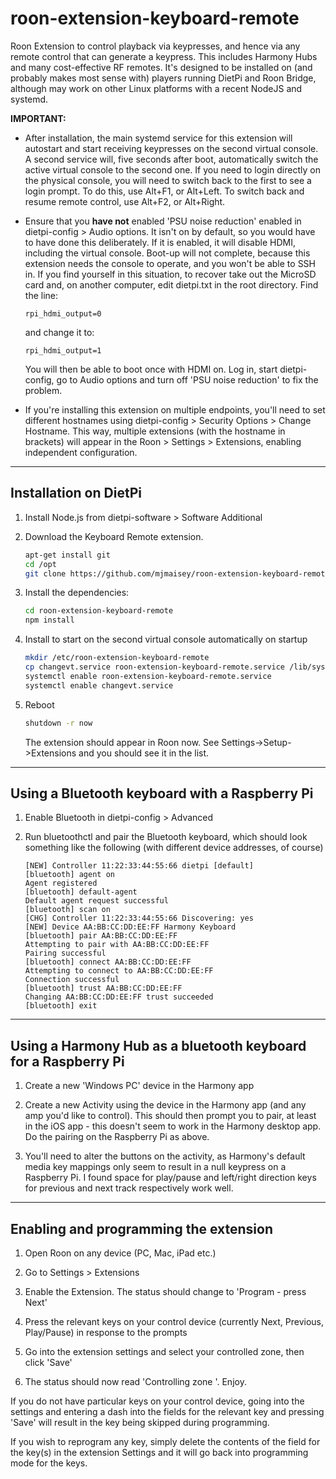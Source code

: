 # roon-extension-keyboard-remote

Roon Extension to control playback via keypresses, and hence via any remote control that can
generate a keypress. This includes Harmony Hubs and many cost-effective RF remotes. It's 
designed to be installed on (and probably makes most sense with) players running DietPi and 
Roon Bridge, although may work on other Linux platforms with a recent NodeJS and systemd.

**IMPORTANT:**

* After installation, the main systemd service for this extension will autostart and start receiving keypresses on the 
  second virtual console. A second service will, five seconds after boot, automatically switch the active virtual console to 
  the second one. If you need to login directly on the physical console, you will need to switch back to the first to see
  a login prompt. To do this, use Alt+F1, or Alt+Left. To switch back and resume remote control, use Alt+F2, or Alt+Right.

* Ensure that you **have not** enabled 'PSU noise reduction' enabled in dietpi-config > Audio options. It isn't on by default,
  so you would have to have done this deliberately. If it is enabled, it will disable HDMI, including the virtual console. 
  Boot-up will not complete, because this extension needs the console to operate, and you won't be able to SSH in. If you 
  find yourself in this situation, to recover take out the MicroSD card and, on another computer, edit dietpi.txt in the
  root directory. Find the line:
  
  ```
  rpi_hdmi_output=0
  ```
  
  and change it to:
  
  ```
  rpi_hdmi_output=1
  ```
  
  You will then be able to boot once with HDMI on. Log in, start dietpi-config, go to Audio options and turn off 
  'PSU noise reduction' to fix the problem.

* If you're installing this extension on multiple endpoints, you'll need to set different hostnames using
  dietpi-config > Security Options > Change Hostname. This way, multiple extensions (with the hostname in brackets)
  will appear in the Roon > Settings > Extensions, enabling independent configuration.

------------

## Installation on DietPi

1. Install Node.js from dietpi-software > Software Additional 

1. Download the Keyboard Remote extension.

   ```bash
   apt-get install git
   cd /opt
   git clone https://github.com/mjmaisey/roon-extension-keyboard-remote.git
   ```

1. Install the dependencies:
    ```bash
    cd roon-extension-keyboard-remote
    npm install
    ```

1. Install to start on the second virtual console automatically on startup
    ```bash
    mkdir /etc/roon-extension-keyboard-remote
    cp changevt.service roon-extension-keyboard-remote.service /lib/systemd/system
    systemctl enable roon-extension-keyboard-remote.service
    systemctl enable changevt.service
    ```

1. Reboot
    ```bash
    shutdown -r now
    ```

    The extension should appear in Roon now. See Settings->Setup->Extensions and you should see it in the list.


------------

## Using a Bluetooth keyboard with a Raspberry Pi

1. Enable Bluetooth in dietpi-config > Advanced

1. Run bluetoothctl and pair the Bluetooth keyboard, which should look something like the following (with 
   different device addresses, of course)
    ```
    [NEW] Controller 11:22:33:44:55:66 dietpi [default]
    [bluetooth] agent on
    Agent registered
    [bluetooth] default-agent
    Default agent request successful
    [bluetooth] scan on
    [CHG] Controller 11:22:33:44:55:66 Discovering: yes
    [NEW] Device AA:BB:CC:DD:EE:FF Harmony Keyboard
    [bluetooth] pair AA:BB:CC:DD:EE:FF
    Attempting to pair with AA:BB:CC:DD:EE:FF
    Pairing successful
    [bluetooth] connect AA:BB:CC:DD:EE:FF
    Attempting to connect to AA:BB:CC:DD:EE:FF
    Connection successful
    [bluetooth] trust AA:BB:CC:DD:EE:FF
    Changing AA:BB:CC:DD:EE:FF trust succeeded
    [bluetooth] exit
    ```

------------

## Using a Harmony Hub as a bluetooth keyboard for a Raspberry Pi

1. Create a new 'Windows PC' device in the Harmony app

1. Create a new Activity using the device in the Harmony app (and any amp you'd like to control). This 
   should then prompt you to pair, at least in the iOS app - this doesn't seem to work in the Harmony
   desktop app. Do the pairing on the Raspberry Pi as above.

1. You'll need to alter the buttons on the activity, as Harmony's default media key mappings only seem to
   result in a null keypress on a Raspberry Pi. I found space for play/pause and left/right direction 
   keys for previous and next track respectively work well.

------------

## Enabling and programming the extension

1. Open Roon on any device (PC, Mac, iPad etc.)

1. Go to Settings > Extensions

1. Enable the Extension. The status should change to 'Program - press Next'

1. Press the relevant keys on your control device (currently Next, Previous, Play/Pause) in response to the
   prompts

1. Go into the extension settings and select your controlled zone, then click 'Save'

1. The status should now read 'Controlling zone <zone name>'. Enjoy.

If you do not have particular keys on your control device, going into the settings and entering a dash into
the fields for the relevant key and pressing 'Save' will result in the key being skipped during programming.

If you wish to reprogram any key, simply delete the contents of the field for the key(s) in the extension
Settings and it will go back into programming mode for the keys.
